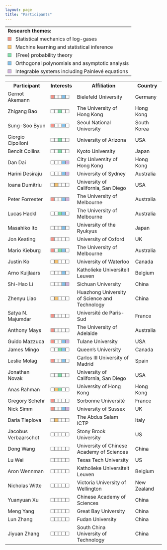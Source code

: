 ```yaml
---
layout: page
title: "Participants"
---
```

<style>
        table{overflow-y: hidden;}
        .t0{width: 10px; height: 10px; background-color:transparent; border: 1px solid gray; display: inline-block;}
        .t1{width: 10px; height: 10px; background-color:#f1948a; border: 1px solid gray; display: inline-block;}
        .t2{width: 10px; height: 10px; background-color:#f8c471; border: 1px solid gray; display: inline-block;}
        .t3{width: 10px; height: 10px; background-color:#82e0aa; border: 1px solid gray; display: inline-block;}
        .t4{width: 10px; height: 10px; background-color:#85c1e9; border: 1px solid gray; display: inline-block;}
        .t5{width: 10px; height: 10px; background-color:#d2b4de; border: 1px solid gray; display: inline-block;}
</style>
<body>
<table style="border-collapse: collapse; border: none;overflow-y: hidden;">
<tr style="border-collapse: collapse; border: none;">
        <td style="border-collapse: collapse; border: none; background: transparent"><b>Research themes:</b></td>
</tr>
<tr style="border-collapse: collapse; border: none;">
        <td style="border-collapse: collapse; border: none; background: transparent"><div id="rectangle" class="t1"></div> &nbsp; Statistical mechanics of log-gases</td>
</tr>
<tr style="border-collapse: collapse; border: none;">
        <td style="border-collapse: collapse; border: none; background: transparent"><div id="rectangle" class="t2"></div> &nbsp; Machine learning and statistical inference</td>
</tr>
<tr style="border-collapse: collapse; border: none;">
        <td style="border-collapse: collapse; border: none; background: transparent"><div id="rectangle" class="t3"></div> &nbsp; (Free) probability theory</td>
</tr>
<tr style="border-collapse: collapse; border: none;">
        <td style="border-collapse: collapse; border: none; background: transparent"><div id="rectangle" class="t4"></div> &nbsp; Orthogonal polynomials and asymptotic analysis</td>
</tr>
<tr style="border-collapse: collapse; border: none;">
        <td style="border-collapse: collapse; border: none; background: transparent"><div id="rectangle" class="t5"></div> &nbsp; Integrable systems including Painlevé equations</td>
</tr>
</table>

<table>
<tr>
        <th>Participant</th>
        <th>Interests</th>
        <th>Affiliation</th>
        <th>Country</th>
</tr>
    <tr>
        <td>Gernot Akemann</td>
        <td><div id="rectangle" class="t1"></div><div id="rectangle" class="t0"></div><div id="rectangle" class="t0"></div><div id="rectangle" class="t4"></div><div id="rectangle" class="t0"></div></td>
        <td>Bielefeld University</td>
        <td>Germany</td>
    </tr>
    <tr>
        <td>Zhigang Bao</td>
        <td><div id="rectangle" class="t0"></div><div id="rectangle" class="t0"></div><div id="rectangle" class="t3"></div><div id="rectangle" class="t0"></div><div id="rectangle" class="t0"></div></td>
        <td>The University of Hong Kong</td>
        <td>Hong Kong</td>
    </tr>
    <tr>
        <td>Sung-Soo Byun</td>
        <td><div id="rectangle" class="t1"></div><div id="rectangle" class="t0"></div><div id="rectangle" class="t0"></div><div id="rectangle" class="t4"></div><div id="rectangle" class="t0"></div></td>
        <td>Seoul National University</td>
        <td>South Korea</td>
    </tr>
    <tr>
        <td>Giorgio Cipolloni</td>
        <td><div id="rectangle" class="t0"></div><div id="rectangle" class="t0"></div><div id="rectangle" class="t3"></div><div id="rectangle" class="t0"></div><div id="rectangle" class="t0"></div></td>
        <td>University of Arizona</td>
        <td>USA</td>
    </tr>
    <tr>
        <td>Benoît Collins</td>
        <td><div id="rectangle" class="t0"></div><div id="rectangle" class="t0"></div><div id="rectangle" class="t3"></div><div id="rectangle" class="t0"></div><div id="rectangle" class="t0"></div></td>
        <td>Kyoto University</td>
        <td>Japan</td>
    </tr>
    <tr>
        <td>Dan Dai</td>
        <td><div id="rectangle" class="t0"></div><div id="rectangle" class="t0"></div><div id="rectangle" class="t0"></div><div id="rectangle" class="t4"></div><div id="rectangle" class="t5"></div></td>
        <td>City University of Hong Kong</td>
        <td>Hong Kong</td>
    </tr>
    <tr>
        <td>Harini Desiraju</td>
        <td><div id="rectangle" class="t0"></div><div id="rectangle" class="t0"></div><div id="rectangle" class="t0"></div><div id="rectangle" class="t4"></div><div id="rectangle" class="t5"></div></td>
        <td>University of Sydney</td>
        <td>Australia</td>
    </tr>
    <tr>
        <td>Ioana Dumitriu</td>
        <td><div id="rectangle" class="t0"></div><div id="rectangle" class="t2"></div><div id="rectangle" class="t0"></div><div id="rectangle" class="t0"></div><div id="rectangle" class="t0"></div></td>
        <td>University of California, San Diego</td>
        <td>USA</td>
    </tr>
    <tr>
        <td>Peter Forrester</td>
        <td><div id="rectangle" class="t1"></div><div id="rectangle" class="t0"></div><div id="rectangle" class="t0"></div><div id="rectangle" class="t4"></div><div id="rectangle" class="t5"></div></td>
        <td>The University of Melbourne</td>
        <td>Australia</td>
    </tr>
    <tr>
        <td>Lucas Hackl</td>
        <td><div id="rectangle" class="t0"></div><div id="rectangle" class="t0"></div><div id="rectangle" class="t3"></div><div id="rectangle" class="t4"></div><div id="rectangle" class="t0"></div></td>
        <td>The University of Melbourne</td>
        <td>Australia</td>
    </tr>
    <tr>
        <td>Masahiko Ito</td>
        <td><div id="rectangle" class="t0"></div><div id="rectangle" class="t0"></div><div id="rectangle" class="t0"></div><div id="rectangle" class="t4"></div><div id="rectangle" class="t0"></div></td>
        <td>University of the Ryukyus</td>
        <td>Japan</td>
    </tr>
    <tr>
        <td>Jon Keating</td>
        <td><div id="rectangle" class="t1"></div><div id="rectangle" class="t0"></div><div id="rectangle" class="t0"></div><div id="rectangle" class="t0"></div><div id="rectangle" class="t0"></div></td>
        <td>University of Oxford</td>
        <td>UK</td>
    </tr>
    <tr>
        <td>Mario Kieburg</td>
        <td><div id="rectangle" class="t1"></div><div id="rectangle" class="t0"></div><div id="rectangle" class="t3"></div><div id="rectangle" class="t4"></div><div id="rectangle" class="t0"></div></td>
        <td>The University of Melbourne</td>
        <td>Australia</td>
    </tr>
    <tr>
        <td>Justin Ko</td>
        <td><div id="rectangle" class="t0"></div><div id="rectangle" class="t2"></div><div id="rectangle" class="t0"></div><div id="rectangle" class="t0"></div><div id="rectangle" class="t0"></div></td>
        <td>University of Waterloo</td>
        <td>Canada</td>
    </tr>
    <tr>
        <td>Arno Kuijlaars</td>
        <td><div id="rectangle" class="t0"></div><div id="rectangle" class="t0"></div><div id="rectangle" class="t0"></div><div id="rectangle" class="t4"></div><div id="rectangle" class="t0"></div></td>
        <td>Katholieke Universiteit Leuven</td>
        <td>Belgium</td>
    </tr>
    <tr>
        <td>Shi-Hao Li</td>
        <td><div id="rectangle" class="t0"></div><div id="rectangle" class="t0"></div><div id="rectangle" class="t0"></div><div id="rectangle" class="t4"></div><div id="rectangle" class="t5"></div></td>
        <td>Sichuan University</td>
        <td>China</td>
    </tr>
    <tr>
        <td>Zhenyu Liao</td>
        <td><div id="rectangle" class="t0"></div><div id="rectangle" class="t2"></div><div id="rectangle" class="t0"></div><div id="rectangle" class="t0"></div><div id="rectangle" class="t0"></div></td>
        <td>Huazhong University of Science and Technology</td>
        <td>China</td>
    </tr>
    <tr>
        <td>Satya N. Majumdar</td>
        <td><div id="rectangle" class="t1"></div><div id="rectangle" class="t0"></div><div id="rectangle" class="t0"></div><div id="rectangle" class="t0"></div><div id="rectangle" class="t0"></div></td>
        <td>Université de Paris-Sud</td>
        <td>France</td>
    </tr>
    <tr>
        <td>Anthony Mays</td>
        <td><div id="rectangle" class="t1"></div><div id="rectangle" class="t0"></div><div id="rectangle" class="t0"></div><div id="rectangle" class="t0"></div><div id="rectangle" class="t0"></div></td>
        <td>The University of Adelaide</td>
        <td>Australia</td>
    </tr>
    <tr>
        <td>Guido Mazzuca</td>
        <td><div id="rectangle" class="t1"></div><div id="rectangle" class="t0"></div><div id="rectangle" class="t0"></div><div id="rectangle" class="t4"></div><div id="rectangle" class="t5"></div></td>
        <td>Tulane University</td>
        <td>USA</td>
    </tr>
    <tr>
        <td>James Mingo</td>
        <td><div id="rectangle" class="t0"></div><div id="rectangle" class="t0"></div><div id="rectangle" class="t3"></div><div id="rectangle" class="t4"></div><div id="rectangle" class="t0"></div></td>
        <td>Queen’s University</td>
        <td>Canada</td>
    </tr>
    <tr>
        <td>Leslie Molag</td>
        <td><div id="rectangle" class="t1"></div><div id="rectangle" class="t0"></div><div id="rectangle" class="t0"></div><div id="rectangle" class="t4"></div><div id="rectangle" class="t0"></div></td>
        <td>Carlos III University of Madrid</td>
        <td>Spain</td>
    </tr>
    <tr>
        <td>Jonathan Novak</td>
        <td><div id="rectangle" class="t0"></div><div id="rectangle" class="t0"></div><div id="rectangle" class="t3"></div><div id="rectangle" class="t0"></div><div id="rectangle" class="t0"></div></td>
        <td>University of California, San Diego</td>
        <td>USA</td>
    </tr>
    <tr>
        <td>Anas Rahman</td>
        <td><div id="rectangle" class="t0"></div><div id="rectangle" class="t2"></div><div id="rectangle" class="t3"></div><div id="rectangle" class="t0"></div><div id="rectangle" class="t0"></div></td>
        <td>University of Hong Kong</td>
        <td>Hong Kong</td>
    </tr>
    <tr>
        <td>Gregory Schehr</td>
        <td><div id="rectangle" class="t1"></div><div id="rectangle" class="t0"></div><div id="rectangle" class="t0"></div><div id="rectangle" class="t0"></div><div id="rectangle" class="t0"></div></td>
        <td>Sorbonne Université</td>
        <td>France</td>
    </tr>
    <tr>
        <td>Nick Simm</td>
        <td><div id="rectangle" class="t1"></div><div id="rectangle" class="t0"></div><div id="rectangle" class="t0"></div><div id="rectangle" class="t4"></div><div id="rectangle" class="t5"></div></td>
        <td>University of Sussex</td>
        <td>UK</td>
    </tr>
    <tr>
        <td>Daria Tieplova</td>
        <td><div id="rectangle" class="t0"></div><div id="rectangle" class="t2"></div><div id="rectangle" class="t0"></div><div id="rectangle" class="t0"></div><div id="rectangle" class="t0"></div></td>
        <td>The Abdus Salam ICTP</td>
        <td>Italy</td>
    </tr>
    <tr>
        <td>Jacobus Verbaarschot</td>
        <td><div id="rectangle" class="t0"></div><div id="rectangle" class="t0"></div><div id="rectangle" class="t0"></div><div id="rectangle" class="t0"></div><div id="rectangle" class="t0"></div></td>
        <td>Stony Brook University</td>
        <td>US</td>
    </tr>
    <tr>
        <td>Dong Wang</td>
        <td><div id="rectangle" class="t0"></div><div id="rectangle" class="t0"></div><div id="rectangle" class="t0"></div><div id="rectangle" class="t0"></div><div id="rectangle" class="t0"></div></td>
        <td>University of Chinese Academy of Sciences</td>
        <td>China</td>
    </tr>
    <tr>
        <td>Lu Wei</td>
        <td><div id="rectangle" class="t0"></div><div id="rectangle" class="t0"></div><div id="rectangle" class="t0"></div><div id="rectangle" class="t0"></div><div id="rectangle" class="t0"></div></td>
        <td>Texas Tech University</td>
        <td>US</td>
    </tr>
    <tr>
        <td>Aron Wennman</td>
        <td><div id="rectangle" class="t0"></div><div id="rectangle" class="t0"></div><div id="rectangle" class="t0"></div><div id="rectangle" class="t0"></div><div id="rectangle" class="t0"></div></td>
        <td>Katholieke Universiteit Leuven</td>
        <td>Belgium</td>
    </tr>
    <tr>
        <td>Nicholas Witte</td>
        <td><div id="rectangle" class="t0"></div><div id="rectangle" class="t0"></div><div id="rectangle" class="t0"></div><div id="rectangle" class="t0"></div><div id="rectangle" class="t0"></div></td>
        <td>Victoria University of Wellington</td>
        <td>New Zealand</td>
    </tr>
    <tr>
        <td>Yuanyuan Xu</td>
        <td><div id="rectangle" class="t0"></div><div id="rectangle" class="t0"></div><div id="rectangle" class="t0"></div><div id="rectangle" class="t0"></div><div id="rectangle" class="t0"></div></td>
        <td>Chinese Academy of Sciences</td>
        <td>China</td>
    </tr>
    <tr>
        <td>Meng Yang</td>
        <td><div id="rectangle" class="t0"></div><div id="rectangle" class="t0"></div><div id="rectangle" class="t0"></div><div id="rectangle" class="t0"></div><div id="rectangle" class="t0"></div></td>
        <td>Great Bay University</td>
        <td>China</td>
    </tr>
    <tr>
        <td>Lun Zhang</td>
        <td><div id="rectangle" class="t0"></div><div id="rectangle" class="t0"></div><div id="rectangle" class="t0"></div><div id="rectangle" class="t0"></div><div id="rectangle" class="t0"></div></td>
        <td>Fudan University</td>
        <td>China</td>
    </tr>
    <tr>
        <td>Jiyuan Zhang</td>
        <td><div id="rectangle" class="t0"></div><div id="rectangle" class="t0"></div><div id="rectangle" class="t0"></div><div id="rectangle" class="t0"></div><div id="rectangle" class="t0"></div></td>
        <td>South China University of Technology</td>
        <td>China</td>
    </tr>
</table>
</body>
